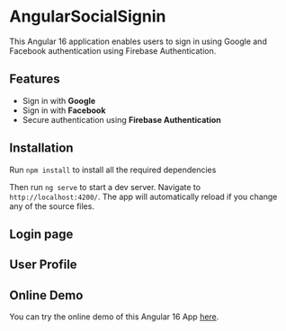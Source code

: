 # AngularSocialSignin

This Angular 16 application enables users to sign in using Google and Facebook authentication using Firebase Authentication.


## Features

- Sign in with **Google**
- Sign in with **Facebook**
- Secure authentication using **Firebase Authentication**



## Installation

Run `npm install` to install all the required dependencies

Then run `ng serve` to start a dev server.
Navigate to `http://localhost:4200/`. The app will automatically reload if you change any of the source files.

## Login page

## User Profile

## Online Demo

You can try the online demo of this Angular 16 App [here](https://abdelghanihanihani.github.io/angular_social_signin/).
